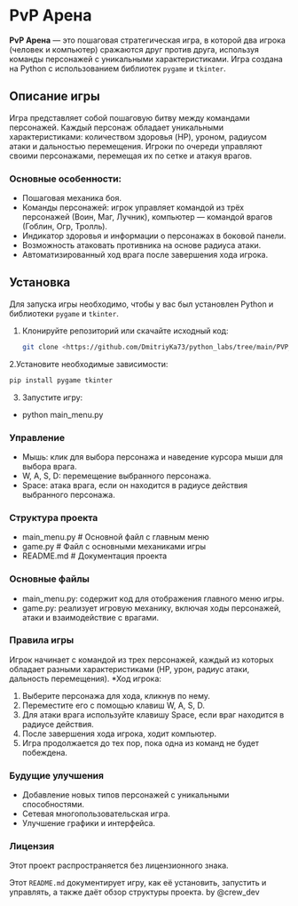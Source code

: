 # PvP Арена

**PvP Арена** — это пошаговая стратегическая игра, в которой два игрока (человек и компьютер) сражаются друг против друга, используя команды персонажей с уникальными характеристиками. Игра создана на Python с использованием библиотек `pygame` и `tkinter`.

## Описание игры

Игра представляет собой пошаговую битву между командами персонажей. Каждый персонаж обладает уникальными характеристиками: количеством здоровья (HP), уроном, радиусом атаки и дальностью перемещения. Игроки по очереди управляют своими персонажами, перемещая их по сетке и атакуя врагов.

### Основные особенности:

- Пошаговая механика боя.
- Команды персонажей: игрок управляет командой из трёх персонажей (Воин, Маг, Лучник), компьютер — командой врагов (Гоблин, Огр, Тролль).
- Индикатор здоровья и информации о персонажах в боковой панели.
- Возможность атаковать противника на основе радиуса атаки.
- Автоматизированный ход врага после завершения хода игрока.

## Установка

Для запуска игры необходимо, чтобы у вас был установлен Python и библиотеки `pygame` и `tkinter`.

1. Клонируйте репозиторий или скачайте исходный код:
   ```bash
   git clone <https://github.com/DmitriyKa73/python_labs/tree/main/PVP_Arena>
   ```
2.Установите необходимые зависимости:
   ```bash
   pip install pygame tkinter
   ```
3. Запустите игру:
- python main_menu.py

### Управление

- Мышь: клик для выбора персонажа и наведение курсора мыши для выбора врага.
- W, A, S, D: перемещение выбранного персонажа.
- Space: атака врага, если он находится в радиусе действия выбранного персонажа.
  
### Структура проекта

- main_menu.py           # Основной файл с главным меню
- game.py                # Файл с основными механиками игры
- README.md              # Документация проекта

### Основные файлы

- main_menu.py: содержит код для отображения главного меню игры.
- game.py: реализует игровую механику, включая ходы персонажей, атаки и взаимодействие с врагами.

### Правила игры

Игрок начинает с командой из трех персонажей, каждый из которых обладает разными характеристиками (HP, урон, радиус атаки, дальность перемещения).
*Ход игрока:
1. Выберите персонажа для хода, кликнув по нему.
2. Переместите его с помощью клавиш W, A, S, D.
3. Для атаки врага используйте клавишу Space, если враг находится в радиусе действия.
4. После завершения хода игрока, ходит компьютер.
5. Игра продолжается до тех пор, пока одна из команд не будет побеждена.

### Будущие улучшения

* Добавление новых типов персонажей с уникальными способностями.
* Сетевая многопользовательская игра.
* Улучшение графики и интерфейса.

### Лицензия

Этот проект распространяется без лицензионного знака.

Этот `README.md` документирует игру, как её установить, запустить и управлять, а также даёт обзор структуры проекта.
by @crew_dev
